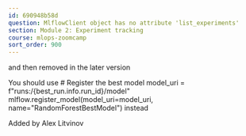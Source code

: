 ```yaml
---
id: 690948b58d
question: MlflowClient object has no attribute 'list_experiments'
section: Module 2: Experiment tracking
course: mlops-zoomcamp
sort_order: 900
---
```


and then removed in the later version

You should use # Register the best model model_uri = f"runs:/{best_run.info.run_id}/model" mlflow.register_model(model_uri=model_uri, name="RandomForestBestModel") instead

Added by Alex Litvinov


